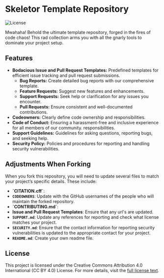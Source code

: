 # Skeletor Template Repository

![License](https://img.shields.io/badge/License-CC%20BY%204.0-lightgrey)

Mwahaha! Behold the ultimate template repository, forged in the fires of code chaos! This rad collection arms you with all the gnarly tools to dominate your project setup.


## Features
- **Bodacious Issue and Pull Request Templates:** Predefined templates for efficient issue tracking and pull request submissions.
  - **Bug Reports:** Create detailed bug reports with our comprehensive template.
  - **Feature Requests:** Suggest new features and enhancements.
  - **Support Requests:** Seek help or clarification for any issues you encounter.
  - **Pull Requests:** Ensure consistent and well-documented contributions.
- **Codeowners:** Clearly define code ownership and responsibilities.
- **Code of Conduct:** Ensuring a harassment-free and inclusive experience for all members of our community.
responsibilities.
- **Support Guidelines:** Guidelines for asking questions, reporting bugs, and seeking help.
- **Security Policy:** Policies and procedures for reporting and handling security vulnerabilities.


## Adjustments When Forking
When you fork this repository, you will need to update several files to match your project’s specific details. These include:
- **ˋCITATION.cffˋ**: 
- **`CODEOWNERS`**: Update with the GitHub usernames of the people who will maintain the forked repository.
- **ˋCONTRIBUTING.mdˋ**:
- **Issue and Pull Request Templates**: Ensure that any url's are updated.
- **`SUPPORT.md`**: Update any references for reporting and check what license matches your project.
- **`SECURITY.md`**: Ensure that the contact information for reporting security vulnerabilities is updated to the appropriate contact for your project.
- **`README.md`**: Create your own readme file.


## License
This project is licensed under the Creative Commons Attribution 4.0 International (CC BY 4.0) License. For more details, visit the [full license text](https://creativecommons.org/licenses/by/4.0/legalcode).
